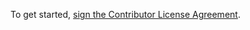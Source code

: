 To get started, <a href="https://www.clahub.com/agreements/JKISoftware/JKI-State-Machine-Objects">sign the Contributor License Agreement</a>.